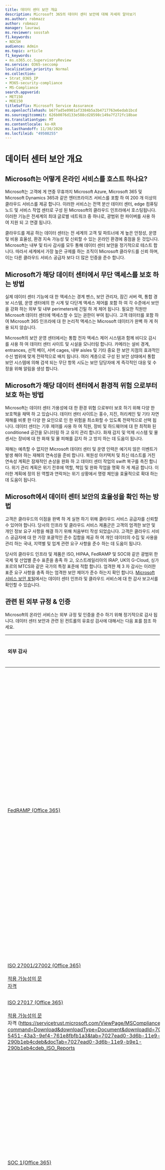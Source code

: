 ```yaml
---
title: 데이터 센터 보안 개요
description: Microsoft 365의 데이터 센터 보안에 대해 자세히 알아보기
ms.author: robmazz
author: robmazz
manager: laurawi
ms.reviewer: sosstah
f1.keywords:
- NOCSH
audience: Admin
ms.topic: article
f1_keywords:
- ms.o365.cc.SupervisoryReview
ms.service: O365-seccomp
localization_priority: Normal
ms.collection:
- Strat_O365_IP
- M365-security-compliance
- MS-Compliance
search.appverid:
- MET150
- MOE150
titleSuffix: Microsoft Service Assurance
ms.openlocfilehash: b67fad5e0901af3384b5a3b4717763e6edab1bcd
ms.sourcegitcommit: 626b0076d133e588cd28598c149a7f272fc18bae
ms.translationtype: MT
ms.contentlocale: ko-KR
ms.lasthandoff: 11/30/2020
ms.locfileid: "49508255"
---
```

# <a name="datacenter-security-overview"></a>데이터 센터 보안 개요

## <a name="how-does-microsoft-host-its-online-services"></a>Microsoft는 어떻게 온라인 서비스를 호스트 하나요?

Microsoft는 고객에 게 연중 무휴까지 Microsoft Azure, Microsoft 365 및 Microsoft Dynamics 365과 같은 엔터프라이즈 서비스를 포함 하 여 200 개 이상의 클라우드 서비스를 제공 합니다. 이러한 서비스는 전역 분산 데이터 센터, edge 컴퓨팅 노드 및 서비스 작업 센터로 구성 된 Microsoft의 클라우드 인프라에서 호스팅됩니다. 이러한 기능은 전세계의 최대 글로벌 네트워크 중 하나로, 광범위 한 파이버를 사용 하 여 지원 되 고 연결 됩니다.

클라우드를 제공 하는 데이터 센터는 전 세계의 고객 및 파트너에 게 높은 안정성, 운영 및 비용 효율성, 환경 지속 가능성 및 신뢰할 수 있는 온라인 환경에 중점을 둔 것입니다. Microsoft는 내부 및 타사 감사를 모두 통해 데이터 센터 보안을 정기적으로 테스트 합니다. 따라서 세계에서 가장 높은 규제를 하는 조직이 Microsoft 클라우드를 신뢰 하며,이는 다른 클라우드 서비스 공급자 보다 더 많은 인증을 준수 합니다.

## <a name="how-does-microsoft-protect-its-datacenters-from-unauthorized-access"></a>Microsoft가 해당 데이터 센터에서 무단 액세스를 보호 하는 방법

실제 데이터 센터 기능에 대 한 액세스는 경계 펜스, 보안 관리자, 잠긴 서버 랙, 통합 경보 시스템, 운영 센터에의 한 시계 및 다단계 액세스 제어를 포함 하 여 각 수준에서 보안을 강화 하는 외부 및 내부 perimeters에 긴밀 하 게 제어 됩니다. 필요한 직원만 Microsoft 데이터 센터에 액세스할 수 있는 권한이 부여 됩니다. 고객 데이터를 포함 하 여 Microsoft 365 인프라에 대 한 논리적 액세스는 Microsoft 데이터가 완벽 하 게 허용 되지 않습니다.

Microsoft의 보안 운영 센터에서는 통합 전자 액세스 제어 시스템과 함께 비디오 감시를 사용 하 여 데이터 센터 사이트 및 시설을 모니터링 합니다. 카메라는 설비 경계, entrances, 선적 베이, 서버 cages, 내부 aisles 및 기타 중요 한 보안 지점의 효과적인 수신 범위에 맞게 전략적으로 배치 됩니다. 여러 계층으로 구성 된 보안 상태에서 통합 보안 시스템에 의해 검색 되는 무단 항목 시도는 보안 담당자에 게 즉각적인 대응 및 수정을 위해 알림을 생성 합니다.

## <a name="how-does-microsoft-protect-its-datacenters-from-environmental-hazards"></a>Microsoft가 해당 데이터 센터에서 환경적 위험 으로부터 보호 하는 방법

Microsoft는 데이터 센터 가용성에 대 한 환경 위협 으로부터 보호 하기 위해 다양 한 보호책을 채택 하 고 있습니다. 데이터 센터 사이트는 홍수, 지진, 허리케인 및 기타 자연 재해를 비롯 한 다양 한 요인으로 인 한 위험을 최소화할 수 있도록 전략적으로 선택 됩니다. 데이터 센터는 기후 제어를 사용 하 여 직원, 장비 및 하드웨어에 대 한 최적화 된 conditioned 공간을 모니터링 하 고 유지 관리 합니다. 화재 감지 및 억제 시스템 및 물 센서는 장비에 대 한 화재 및 물 피해를 감지 하 고 방지 하는 데 도움이 됩니다.

재해는 예측할 수 없지만 Microsoft 데이터 센터 및 운영 인력은 예기치 않은 이벤트가 발생 해야 하는 재해의 연속성을 준비 합니다. 복원성 아키텍처 및 최신 테스트를 거친 연속성 계획은 잠재적인 손상을 완화 하 고 데이터 센터 작업의 swift 복구를 촉진 합니다. 위기 관리 계획은 위기 전후에 역할, 책임 및 완화 작업을 명확 하 게 제공 합니다. 이러한 계획에 정의 된 역할과 연락처는 위기 상황에서 명령 체인을 효율적으로 확대 하는 데 도움이 됩니다.

## <a name="how-does-microsoft-verify-the-effectiveness-of-datacenter-security"></a>Microsoft에서 데이터 센터 보안의 효율성을 확인 하는 방법

고객은 클라우드의 이점을 완벽 하 게 실현 하기 위해 클라우드 서비스 공급자를 신뢰할 수 있어야 합니다. 당사의 인프라 및 클라우드 서비스 제품군은 고객의 엄격한 보안 및 개인 정보 요구 사항을 해결 하기 위해 처음부터 작성 되었습니다. 고객은 클라우드 서비스 공급자에 대 한 가장 포괄적인 준수 집합을 제공 하 여 개인 데이터의 수집 및 사용을 관리 하는 국내, 지역별 및 업계 관련 요구 사항을 준수 하는 데 도움이 됩니다.

당사의 클라우드 인프라 및 제품은 ISO, HIPAA, FedRAMP 및 SOC와 같은 광범위 한 국제 및 산업별 준수 표준을 충족 하 고, 오스트레일리아의 IRAP, UK의 G-Cloud, 싱가포르의 MTCS와 같은 국가의 특정 표준에 적합 합니다. 엄격한 제 3 자 감사는 이러한 표준 요구 사항을 충족 하는 엄격한 보안 제어가 준수 하는지 확인 합니다. [Microsoft 서비스 보안 포털](https://servicetrust.microsoft.com/)에서는 데이터 센터 인프라 및 클라우드 서비스에 대 한 감사 보고서를 확인할 수 있습니다.

## <a name="related-external-regulations--certifications"></a>관련 된 외부 규정 & 인증

Microsoft의 온라인 서비스는 외부 규정 및 인증을 준수 하기 위해 정기적으로 감사 됩니다. 데이터 센터 보안과 관련 된 컨트롤의 유효성 검사에 대해서는 다음 표를 참조 하세요.

| **외부 감사** | **단면** | **최신 보고서 날짜** |
|:--------------------|:------------|:-----------------------|  
| [FedRAMP (Office 365)](https://compliance.microsoft.com/compliancemanager) | PE-2: 실제 액세스 권한 부여 <br> PE-3: 실제 액세스 제어 <br> PE-6: 실제 액세스 모니터링 <br> PE-11: 비상 전력 <br> PE-13: Fire 보호 <br> PE-14: 온도 및 습도 컨트롤 <br> PE-15: 워터 데미지 보호 | 2020 년 9 월 24 일 |
| [ISO 27001/27002 (Office 365)](https://servicetrust.microsoft.com/ViewPage/MSComplianceGuideV3?command=Download&downloadType=Document&downloadId=d7864d4f-e053-4cc4-a964-fa526d07c3be&tab=7027ead0-3d6b-11e9-b9e1-290b1eb4cdeb&docTab=7027ead0-3d6b-11e9-b9e1-290b1eb4cdeb_ISO_Reports) <br><br> [적용 가능성의 문](https://servicetrust.microsoft.com/ViewPage/MSComplianceGuide?command=Download&downloadType=Document&downloadId=8ee1e46b-2ada-4e7b-bb7d-4c55a8cb6fcd&docTab=4ce99610-c9c0-11e7-8c2c-f908a777fa4d_ISO_Reports) <br> [자격](https://servicetrust.microsoft.com/ViewPage/MSComplianceGuideV3?command=Download&downloadType=Document&downloadId=1e84a14a-2468-45ac-9412-5e53250d57ec&tab=7027ead0-3d6b-11e9-b9e1-290b1eb4cdeb&docTab=7027ead0-3d6b-11e9-b9e1-290b1eb4cdeb_ISO_Reports) | 11: 물리적 및 환경 보안 | 2020년 2월 22일 |
| [ISO 27017 (Office 365)](https://servicetrust.microsoft.com/ViewPage/MSComplianceGuideV3?command=Download&downloadType=Document&downloadId=d7864d4f-e053-4cc4-a964-fa526d07c3be&tab=7027ead0-3d6b-11e9-b9e1-290b1eb4cdeb&docTab=7027ead0-3d6b-11e9-b9e1-290b1eb4cdeb_ISO_Reports) <br><br> [적용 가능성의 문](https://servicetrust.microsoft.com/ViewPage/MSComplianceGuide?command=Download&downloadType=Document&downloadId=8ee1e46b-2ada-4e7b-bb7d-4c55a8cb6fcd&docTab=4ce99610-c9c0-11e7-8c2c-f908a777fa4d_ISO_Reports) <br> 자격 (https://servicetrust.microsoft.com/ViewPage/MSComplianceGuideV3?command=Download&downloadType=Document&downloadId=70de0999-5451-43a3-9ef4-761e8fbfb1a3&tab=7027ead0-3d6b-11e9-b9e1-290b1eb4cdeb&docTab=7027ead0-3d6b-11e9-b9e1-290b1eb4cdeb_ISO_Reports | 11: 물리적 및 환경 보안 | 2020년 2월 22일 |
| [SOC 1(Office 365)](https://servicetrust.microsoft.com/ViewPage/MSComplianceGuideV3?command=Download&downloadType=Document&downloadId=b07c0f7b-6bd5-4544-8255-7a5f14bf914a&tab=7027ead0-3d6b-11e9-b9e1-290b1eb4cdeb&docTab=7027ead0-3d6b-11e9-b9e1-290b1eb4cdeb_SOC_/_SSAE_16_Reports) | CA-39: 데이터 센터 액세스 제어 <br> CA-40: 데이터 센터 네트워크 인증 <br> CA-41: 데이터 센터의 두 요소 인증 <br> CA-48: 데이터 센터 로깅 | 2019년 9월 30일 |
| [SOC 2(Office 365)](https://servicetrust.microsoft.com/ViewPage/MSComplianceGuideV3?command=Download&downloadType=Document&downloadId=fa062990-e758-4ddc-ace3-7fb21a301d09&tab=7027ead0-3d6b-11e9-b9e1-290b1eb4cdeb&docTab=7027ead0-3d6b-11e9-b9e1-290b1eb4cdeb_SOC_/_SSAE_16_Rep-11e9-b9e1-290b1eb4cdeb_SOC_/_SSAE_16_Reports) | CA-39: 데이터 센터 액세스 제어 <br> CA-40: 데이터 센터 네트워크 인증 <br> CA-41: 데이터 센터의 두 요소 인증 <br> CA-48: 데이터 센터 로깅 | 2019년 9월 30일 |
